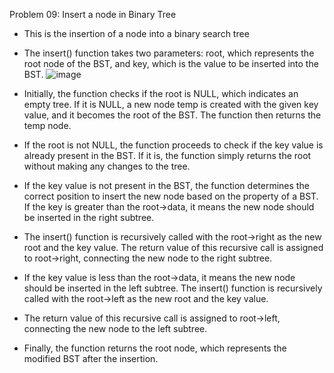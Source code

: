 Problem 09: Insert a node in Binary Tree

- This is the insertion of a node into a binary search tree

- The insert() function takes two parameters: root, which represents the root node of the BST, and key, which is the value to be inserted into the BST.
![image](https://github.com/prashantjagtap2909/Coding-Challenge/assets/93985255/8e2bcf37-8ff2-41ea-b903-e4d5c5ca2914)

- Initially, the function checks if the root is NULL, which indicates an empty tree. If it is NULL, a new node temp is created with the given key value, and it becomes the root of the BST. The function then returns the temp node.
- If the root is not NULL, the function proceeds to check if the key value is already present in the BST. If it is, the function simply returns the root without making any changes to the tree.
- If the key value is not present in the BST, the function determines the correct position to insert the new node based on the property of a BST. If the key is greater than the root->data, it means the new node should be inserted in the right subtree.
- The insert() function is recursively called with the root->right as the new root and the key value. The return value of this recursive call is assigned to root->right, connecting the new node to the right subtree.
- If the key value is less than the root->data, it means the new node should be inserted in the left subtree. The insert() function is recursively called with the root->left as the new root and the key value.
- The return value of this recursive call is assigned to root->left, connecting the new node to the left subtree.

- Finally, the function returns the root node, which represents the modified BST after the insertion.
